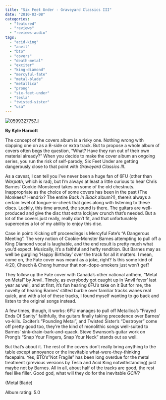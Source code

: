 ```yaml
---
title: "Six Feet Under - Graveyard Classics III"
date: "2010-03-08"
categories: 
  - "featured"
  - "reviews"
  - "reviews-audio"
tags: 
  - "acid-king"
  - "anvil"
  - "bto"
  - "covers"
  - "death-metal"
  - "exciter"
  - "king-diamond"
  - "mercyful-fate"
  - "metal-blade"
  - "metallica"
  - "prong"
  - "six-feet-under"
  - "tesla"
  - "twisted-sister"
  - "usa"
---
```


[![0599327757_l](http://www.hellbound.ca/wp-content/uploads/2010/03/0599327757_l.jpg "0599327757_l")](http://www.hellbound.ca/wp-content/uploads/2010/03/0599327757_l.jpg)

**By Kyle Harcott**

The concept of the covers album is a risky one. Nothing wrong with slapping one on as a B-side or extra track. But to propose a whole album of covers often begs the question, “What? Have they run out of their own material already?” When you decide to make the cover album an ongoing series, you run the risk of self-parody; Six Feet Under are getting dangerously close to that point with _Graveyard Classics III_.

As a caveat, I can tell you I’ve never been a huge fan of 6FU (other than _Warpath_, which is rad), but I’m always at least a little curious to hear Chris Barnes’ Cookie-Monstered takes on some of the old chestnuts. Inappropriate as the choice of some covers has been in the past (The Monkees? Hendrix? The entire _Back In Black_ album?!), there’s always a certain level of tongue-in-cheek that goes along with listening to these discs. Luckily, this time around, the sound is there. The guitars are well-produced and give the disc that extra lockjaw crunch that’s needed. But a lot of the covers just really, really don’t fit, and that unfortunately supercedes a lot of my ability to enjoy this disc.

Case in point: Kicking off proceedings is Mercyful Fate’s “A Dangerous Meeting”. The very notion of Cookie-Monster Barnes attempting to pull off a King Diamond vocal is laughable, and the end result is pretty much what you’d expect. Musically, it’s a faithful and hefty rendition. But Barnes may as well be gurgling ‘Happy Birthday’ over the track for all it matters. I mean, come on, the Fate cover was meant as a joke, right? Is this some kind of 4:20, Cheech & Chong humour that non-dope-smokers just won’t get?

They follow up the Fate cover with Canada’s other national anthem, “Metal on Metal” by Anvil. Timely, as everybody got caught up in ‘Anvil fever’ last year as well, and at first, it’s fun hearing 6FU’s take on it But for me, the novelty of hearing Barnes’ stilted burble over familiar tracks wanes real quick, and with a lot of these tracks, I found myself wanting to go back and listen to the original songs instead.

A few times, though, it works: 6FU manages to pull off Metallica’s “Frayed Ends Of Sanity” faithfully, the guitars finally taking precedence over Barnes’ vo-kills. Exciter’s ”Pounding Metal”, and Twisted Sister’s “Destroyer” come off pretty good too, they’re the kind of monolithic songs well-suited to Barnes’ sink-drain-bark-and-quack. Steve Swanson’s guitar work on Prong’s “Snap Your Fingers, Snap Your Neck” stands out as well.

But that’s about it. The rest of the covers don’t really bring anything to the table except annoyance or the inevitable what-were-they-thinking facepalm. Yes, BTO’s”Not Fragile” has been long overdue for the metal treatment (previous versions by Tesla and Acid King notwithstanding) just maybe not by Barnes. All in all, about half of the tracks are good, the rest feel like filler. Good god, what will they do for the inevitable _GCIV_?

(Metal Blade)

Album rating: 5.0
